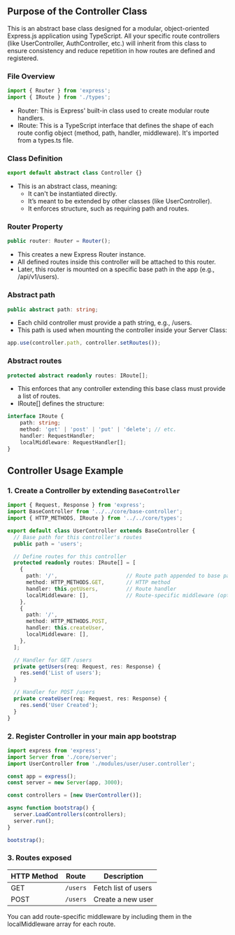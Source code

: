 ## Purpose of the Controller Class

This is an abstract base class designed for a modular, object-oriented Express.js application using TypeScript. All your specific route controllers (like UserController, AuthController, etc.) will inherit from this class to ensure consistency and reduce repetition in how routes are defined and registered.

### File Overview

```ts
import { Router } from 'express';
import { IRoute } from './types';
```

-   Router: This is Express' built-in class used to create modular route handlers.
-   IRoute: This is a TypeScript interface that defines the shape of each route config object (method, path, handler, middleware). It's imported from a types.ts file.

### Class Definition

```ts
export default abstract class Controller {}
```

-   This is an abstract class, meaning:
    -   It can't be instantiated directly.
    -   It’s meant to be extended by other classes (like UserController).
    -   It enforces structure, such as requiring path and routes.

### Router Property

```ts
public router: Router = Router();
```

-   This creates a new Express Router instance.
-   All defined routes inside this controller will be attached to this router.
-   Later, this router is mounted on a specific base path in the app (e.g., /api/v1/users).

### Abstract path

```ts
public abstract path: string;
```

-   Each child controller must provide a path string, e.g., /users.
-   This path is used when mounting the controller inside your Server Class:

```ts
app.use(controller.path, controller.setRoutes());
```

### Abstract routes

```ts
protected abstract readonly routes: IRoute[];
```

-   This enforces that any controller extending this base class must provide a list of routes.
-   IRoute[] defines the structure:

```ts
interface IRoute {
    path: string;
    method: 'get' | 'post' | 'put' | 'delete'; // etc.
    handler: RequestHandler;
    localMiddleware: RequestHandler[];
}
```

## Controller Usage Example

### 1. Create a Controller by extending `BaseController`

```ts
import { Request, Response } from 'express';
import BaseController from '../../core/base-controller';
import { HTTP_METHODS, IRoute } from '../../core/types';

export default class UserController extends BaseController {
  // Base path for this controller's routes
  public path = 'users';

  // Define routes for this controller
  protected readonly routes: IRoute[] = [
    {
      path: '/',                      // Route path appended to base path ('/users/')
      method: HTTP_METHODS.GET,       // HTTP method
      handler: this.getUsers,         // Route handler
      localMiddleware: [],            // Route-specific middleware (optional)
    },
    {
      path: '/',
      method: HTTP_METHODS.POST,
      handler: this.createUser,
      localMiddleware: [],
    },
  ];

  // Handler for GET /users
  private getUsers(req: Request, res: Response) {
    res.send('List of users');
  }

  // Handler for POST /users
  private createUser(req: Request, res: Response) {
    res.send('User Created');
  }
}
```

### 2. Register Controller in your main app bootstrap
```ts
import express from 'express';
import Server from './core/server';
import UserController from './modules/user/user.controller';

const app = express();
const server = new Server(app, 3000);

const controllers = [new UserController()];

async function bootstrap() {
  server.LoadControllers(controllers);
  server.run();
}

bootstrap();
```

### 3. Routes exposed

| HTTP Method | Route    | Description         |
| ----------- | -------- | ------------------- |
| GET         | `/users` | Fetch list of users |
| POST        | `/users` | Create a new user   |

You can add route-specific middleware by including them in the localMiddleware array for each route.